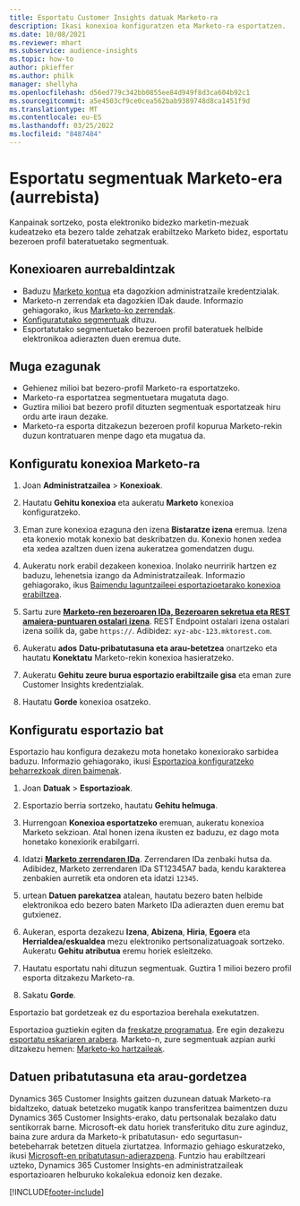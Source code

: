 ```yaml
---
title: Esportatu Customer Insights datuak Marketo-ra
description: Ikasi konexioa konfiguratzen eta Marketo-ra esportatzen.
ms.date: 10/08/2021
ms.reviewer: mhart
ms.subservice: audience-insights
ms.topic: how-to
author: pkieffer
ms.author: philk
manager: shellyha
ms.openlocfilehash: d56ed779c342bb0855ee84d949f8d3ca604b92c1
ms.sourcegitcommit: a5e4503cf9ce0cea562bab9389748d8ca1451f9d
ms.translationtype: MT
ms.contentlocale: eu-ES
ms.lasthandoff: 03/25/2022
ms.locfileid: "8487484"
---
```

# <a name="export-segments-to-marketo-preview"></a>Esportatu segmentuak Marketo-era (aurrebista)

Kanpainak sortzeko, posta elektroniko bidezko marketin-mezuak kudeatzeko eta bezero talde zehatzak erabiltzeko Marketo bidez, esportatu bezeroen profil bateratuetako segmentuak.

## <a name="prerequisites-for-connection"></a>Konexioaren aurrebaldintzak

-   Baduzu [Marketo kontua](https://login.marketo.com/) eta dagozkion administratzaile kredentzialak.
-   Marketo-n zerrendak eta dagozkien IDak daude. Informazio gehiagorako, ikus [Marketo-ko zerrendak](https://docs.marketo.com/display/public/DOCS/Understanding+Static+Lists).
-   [Konfiguratutako segmentuak](segments.md) dituzu.
-   Esportatutako segmentuetako bezeroen profil bateratuek helbide elektronikoa adierazten duen eremua dute.

## <a name="known-limitations"></a>Muga ezagunak

- Gehienez milioi bat bezero-profil Marketo-ra esportatzeko.
- Marketo-ra esportatzea segmentuetara mugatuta dago.
- Guztira milioi bat bezero profil dituzten segmentuak esportatzeak hiru ordu arte iraun dezake. 
- Marketo-ra esporta ditzakezun bezeroen profil kopurua Marketo-rekin duzun kontratuaren menpe dago eta mugatua da.

## <a name="set-up-connection-to-marketo"></a>Konfiguratu konexioa Marketo-ra

1. Joan **Administratzailea** > **Konexioak**.

1. Hautatu **Gehitu konexioa** eta aukeratu **Marketo** konexioa konfiguratzeko.

1. Eman zure konexioa ezaguna den izena **Bistaratze izena** eremua. Izena eta konexio motak konexio bat deskribatzen du. Konexio honen xedea eta xedea azaltzen duen izena aukeratzea gomendatzen dugu.

1. Aukeratu nork erabil dezakeen konexioa. Inolako neurririk hartzen ez baduzu, lehenetsia izango da Administratzaileak. Informazio gehiagorako, ikus [Baimendu laguntzaileei esportazioetarako konexioa erabiltzea](connections.md#allow-contributors-to-use-a-connection-for-exports).

1. Sartu zure **[Marketo-ren bezeroaren IDa, Bezeroaren sekretua eta REST amaiera-puntuaren ostalari izena](https://developers.marketo.com/rest-api/authentication/)**. REST Endpoint ostalari izena ostalari izena soilik da, gabe `https://`. Adibidez: `xyz-abc-123.mktorest.com`. 

1. Aukeratu **ados** **Datu-pribatutasuna eta arau-betetzea** onartzeko eta hautatu **Konektatu** Marketo-rekin konexioa hasieratzeko.

1. Aukeratu **Gehitu zeure burua esportazio erabiltzaile gisa** eta eman zure Customer Insights kredentzialak.

1. Hautatu **Gorde** konexioa osatzeko.

## <a name="configure-an-export"></a>Konfiguratu esportazio bat

Esportazio hau konfigura dezakezu mota honetako konexiorako sarbidea baduzu. Informazio gehiagorako, ikusi [Esportazioa konfiguratzeko beharrezkoak diren baimenak](export-destinations.md#set-up-a-new-export).

1. Joan **Datuak** > **Esportazioak**.

1. Esportazio berria sortzeko, hautatu **Gehitu helmuga**.

1. Hurrengoan **Konexioa esportatzeko** eremuan, aukeratu konexioa Marketo sekzioan. Atal honen izena ikusten ez baduzu, ez dago mota honetako konexiorik erabilgarri.

1. Idatzi **[Marketo zerrendaren IDa](https://docs.marketo.com/display/public/DOCS/Understanding+Static+Lists)**. Zerrendaren IDa zenbaki hutsa da. Adibidez, Marketo zerrendaren IDa ST12345A7 bada, kendu karakterea zenbakien aurretik eta ondoren eta idatzi `12345`. 

1. urtean **Datuen parekatzea** atalean, hautatu bezero baten helbide elektronikoa edo bezero baten Marketo IDa adierazten duen eremu bat gutxienez. 

1. Aukeran, esporta dezakezu **Izena**, **Abizena**, **Hiria**, **Egoera** eta **Herrialdea/eskualdea** mezu elektroniko pertsonalizatuagoak sortzeko. Aukeratu **Gehitu atributua** eremu horiek esleitzeko.

1. Hautatu esportatu nahi dituzun segmentuak. Guztira 1 milioi bezero profil esporta ditzakezu Marketo-ra.

1. Sakatu **Gorde**.

Esportazio bat gordetzeak ez du esportazioa berehala exekutatzen.

Esportazioa guztiekin egiten da [freskatze programatua](system.md#schedule-tab). Ere egin dezakezu [esportatu eskariaren arabera](export-destinations.md#run-exports-on-demand). Marketo-n, zure segmentuak azpian aurki ditzakezu hemen: [Marketo-ko hartzaileak](https://docs.marketo.com/display/public/DOCS/Understanding+Static+Lists).


## <a name="data-privacy-and-compliance"></a>Datuen pribatutasuna eta arau-gordetzea

Dynamics 365 Customer Insights gaitzen duzunean datuak Marketo-ra bidaltzeko, datuak betetzeko mugatik kanpo transferitzea baimentzen duzu Dynamics 365 Customer Insights-erako, datu pertsonalak bezalako datu sentikorrak barne. Microsoft-ek datu horiek transferituko ditu zure aginduz, baina zure ardura da Marketo-k pribatutasun- edo segurtasun-betebeharrak betetzen dituela ziurtatzea. Informazio gehiago eskuratzeko, ikusi [Microsoft-en pribatutasun-adierazpena](https://go.microsoft.com/fwlink/?linkid=396732).
Funtzio hau erabiltzeari uzteko, Dynamics 365 Customer Insights-en administratzaileak esportazioaren helburuko kokalekua edonoiz ken dezake.


[!INCLUDE[footer-include](../includes/footer-banner.md)]
